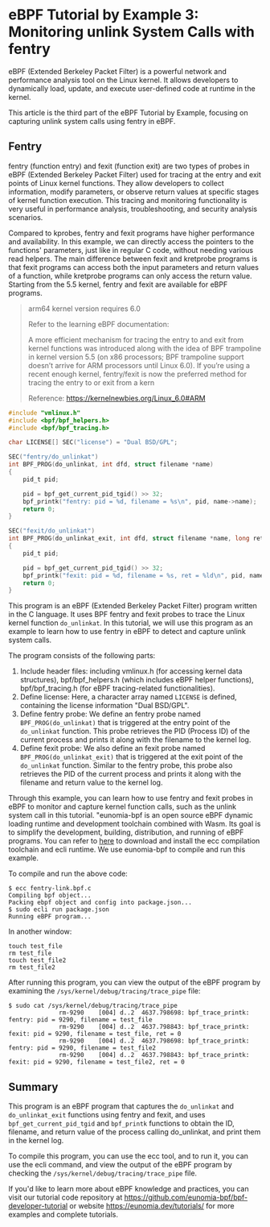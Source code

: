 # eBPF Tutorial by Example 3: Monitoring unlink System Calls with fentry

eBPF (Extended Berkeley Packet Filter) is a powerful network and performance analysis tool on the Linux kernel. It allows developers to dynamically load, update, and execute user-defined code at runtime in the kernel.

This article is the third part of the eBPF Tutorial by Example, focusing on capturing unlink system calls using fentry in eBPF.

## Fentry

fentry (function entry) and fexit (function exit) are two types of probes in eBPF (Extended Berkeley Packet Filter) used for tracing at the entry and exit points of Linux kernel functions. They allow developers to collect information, modify parameters, or observe return values at specific stages of kernel function execution. This tracing and monitoring functionality is very useful in performance analysis, troubleshooting, and security analysis scenarios.

Compared to kprobes, fentry and fexit programs have higher performance and availability. In this example, we can directly access the pointers to the functions' parameters, just like in regular C code, without needing various read helpers. The main difference between fexit and kretprobe programs is that fexit programs can access both the input parameters and return values of a function, while kretprobe programs can only access the return value. Starting from the 5.5 kernel, fentry and fexit are available for eBPF programs.

> arm64 kernel version requires 6.0
>
> Refer to the learning eBPF documentation:
>
> A more efficient mechanism for tracing the entry to and exit from kernel functions
> was introduced along with the idea of BPF trampoline in kernel version 5.5 (on x86
> processors; BPF trampoline support doesn’t arrive for ARM processors until Linux
> 6.0). If you’re using a recent enough kernel, fentry/fexit is now the preferred method
> for tracing the entry to or exit from a kern
>
> Reference: https://kernelnewbies.org/Linux_6.0#ARM





```c
#include "vmlinux.h"
#include <bpf/bpf_helpers.h>
#include <bpf/bpf_tracing.h>

char LICENSE[] SEC("license") = "Dual BSD/GPL";

SEC("fentry/do_unlinkat")
int BPF_PROG(do_unlinkat, int dfd, struct filename *name)
{
    pid_t pid;

    pid = bpf_get_current_pid_tgid() >> 32;
    bpf_printk("fentry: pid = %d, filename = %s\n", pid, name->name);
    return 0;
}

SEC("fexit/do_unlinkat")
int BPF_PROG(do_unlinkat_exit, int dfd, struct filename *name, long ret)
{
    pid_t pid;

    pid = bpf_get_current_pid_tgid() >> 32;
    bpf_printk("fexit: pid = %d, filename = %s, ret = %ld\n", pid, name->name, ret);
    return 0;
}
```

This program is an eBPF (Extended Berkeley Packet Filter) program written in the C language. It uses BPF fentry and fexit probes to trace the Linux kernel function `do_unlinkat`. In this tutorial, we will use this program as an example to learn how to use fentry in eBPF to detect and capture unlink system calls.

The program consists of the following parts:

1. Include header files: including vmlinux.h (for accessing kernel data structures), bpf/bpf_helpers.h (which includes eBPF helper functions), bpf/bpf_tracing.h (for eBPF tracing-related functionalities).
2. Define license: Here, a character array named `LICENSE` is defined, containing the license information "Dual BSD/GPL".
3. Define fentry probe: We define an fentry probe named `BPF_PROG(do_unlinkat)` that is triggered at the entry point of the `do_unlinkat` function. This probe retrieves the PID (Process ID) of the current process and prints it along with the filename to the kernel log.
4. Define fexit probe: We also define an fexit probe named `BPF_PROG(do_unlinkat_exit)` that is triggered at the exit point of the `do_unlinkat` function. Similar to the fentry probe, this probe also retrieves the PID of the current process and prints it along with the filename and return value to the kernel log.

Through this example, you can learn how to use fentry and fexit probes in eBPF to monitor and capture kernel function calls, such as the unlink system call in this tutorial. "eunomia-bpf is an open source eBPF dynamic loading runtime and development toolchain combined with Wasm. Its goal is to simplify the development, building, distribution, and running of eBPF programs. You can refer to [here](https://github.com/eunomia-bpf/eunomia-bpf) to download and install the ecc compilation toolchain and ecli runtime. We use eunomia-bpf to compile and run this example.

To compile and run the above code:

```console
$ ecc fentry-link.bpf.c
Compiling bpf object...
Packing ebpf object and config into package.json...
$ sudo ecli run package.json
Running eBPF program...
```

In another window:

```shell
touch test_file
rm test_file
touch test_file2
rm test_file2
```

After running this program, you can view the output of the eBPF program by examining the `/sys/kernel/debug/tracing/trace_pipe` file:

```console
$ sudo cat /sys/kernel/debug/tracing/trace_pipe
              rm-9290    [004] d..2  4637.798698: bpf_trace_printk: fentry: pid = 9290, filename = test_file
              rm-9290    [004] d..2  4637.798843: bpf_trace_printk: fexit: pid = 9290, filename = test_file, ret = 0
              rm-9290    [004] d..2  4637.798698: bpf_trace_printk: fentry: pid = 9290, filename = test_file2
              rm-9290    [004] d..2  4637.798843: bpf_trace_printk: fexit: pid = 9290, filename = test_file2, ret = 0
```

## Summary

This program is an eBPF program that captures the `do_unlinkat` and `do_unlinkat_exit` functions using fentry and fexit, and uses `bpf_get_current_pid_tgid` and `bpf_printk` functions to obtain the ID, filename, and return value of the process calling do_unlinkat, and print them in the kernel log.

To compile this program, you can use the ecc tool, and to run it, you can use the ecli command, and view the output of the eBPF program by checking the `/sys/kernel/debug/tracing/trace_pipe` file.

If you'd like to learn more about eBPF knowledge and practices, you can visit our tutorial code repository at <https://github.com/eunomia-bpf/bpf-developer-tutorial> or website <https://eunomia.dev/tutorials/> for more examples and complete tutorials.
